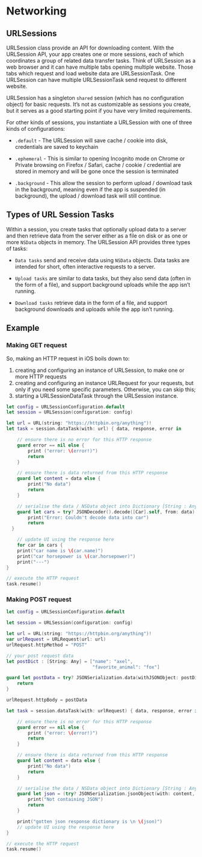# Networking

## URLSessions

URLSession class provide an API for downloading content. With the URLSession API, your app creates one or more sessions, each of which coordinates a group of related data transfer tasks. Think of URLSession as a web browser and it can have multiple tabs opening multiple website. Those tabs which request and load website data are URLSessionTask. One URLSession can have multiple URLSessionTask send request to different website.

URLSession has a singleton `shared` session (which has no configuration object) for basic requests. It’s not as customizable as sessions you create, but it serves as a good starting point if you have very limited requirements.

For other kinds of sessions, you instantiate a URLSession with one of three kinds of configurations:

- `.default` - The URLSession will save cache / cookie into disk, credentials are saved to keychain

- `.ephemeral` - This is similar to opening Incognito mode on Chrome or Private browsing on Firefox / Safari, cache / cookie / credential are stored in memory and will be gone once the session is terminated

- `.background` - This allow the session to perform upload / download task in the background, meaning even if the app is suspended (in background), the upload / download task will still continue.

## Types of URL Session Tasks

Within a session, you create tasks that optionally upload data to a server and then retrieve data from the server either as a file on disk or as one or more `NSData` objects in memory. The URLSession API provides three types of tasks:

- `Data tasks` send and receive data using `NSData` objects. Data tasks are intended for short, often interactive requests to a server.

- `Upload tasks` are similar to data tasks, but they also send data (often in the form of a file), and support background uploads while the app isn’t running.

- `Download tasks` retrieve data in the form of a file, and support background downloads and uploads while the app isn’t running.

## Example

### Making GET request

So, making an HTTP request in iOS boils down to:

1. creating and configuring an instance of URLSession, to make one or more HTTP requests
2. creating and configuring an instance URLRequest for your requests, but only if you need some specific parameters. Otherwise, you can skip this;
3. starting a URLSessionDataTask through the URLSession instance.

```swift
let config = URLSessionConfiguration.default
let session = URLSession(configuration: config)

let url = URL(string: "https://httpbin.org/anything")!
let task = session.dataTask(with: url) { data, response, error in

    // ensure there is no error for this HTTP response
    guard error == nil else {
        print ("error: \(error!)")
        return
    }

    // ensure there is data returned from this HTTP response
    guard let content = data else {	
        print("No data")
        return
    }

    // serialise the data / NSData object into Dictionary [String : Any]
    guard let cars = try? JSONDecoder().decode([Car].self, from: data) else {
        print("Error: Couldn't decode data into car")
        return
  }

    // update UI using the response here
    for car in cars {
    print("car name is \(car.name)")
    print("car horsepower is \(car.horsepower)")
    print("---")
}

// execute the HTTP request
task.resume()
```

### Making POST request

```swift
let config = URLSessionConfiguration.default

let session = URLSession(configuration: config)

let url = URL(string: "https://httpbin.org/anything")!
var urlRequest = URLRequest(url: url)
urlRequest.httpMethod = "POST"

// your post request data
let postDict : [String: Any] = ["name": "axel",
                                "favorite_animal": "fox"]

guard let postData = try? JSONSerialization.data(withJSONObject: postDict, options: []) else {
    return
}

urlRequest.httpBody = postData

let task = session.dataTask(with: urlRequest) { data, response, error in

    // ensure there is no error for this HTTP response
    guard error == nil else {
        print ("error: \(error!)")
        return
    }

    // ensure there is data returned from this HTTP response
    guard let content = data else {
        print("No data")
        return
    }

    // serialise the data / NSData object into Dictionary [String : Any]
    guard let json = (try? JSONSerialization.jsonObject(with: content, options: JSONSerialization.ReadingOptions.mutableContainers)) as? [String: Any] else {
        print("Not containing JSON")
        return
    }

    print("gotten json response dictionary is \n \(json)")
    // update UI using the response here
}

// execute the HTTP request
task.resume()
```